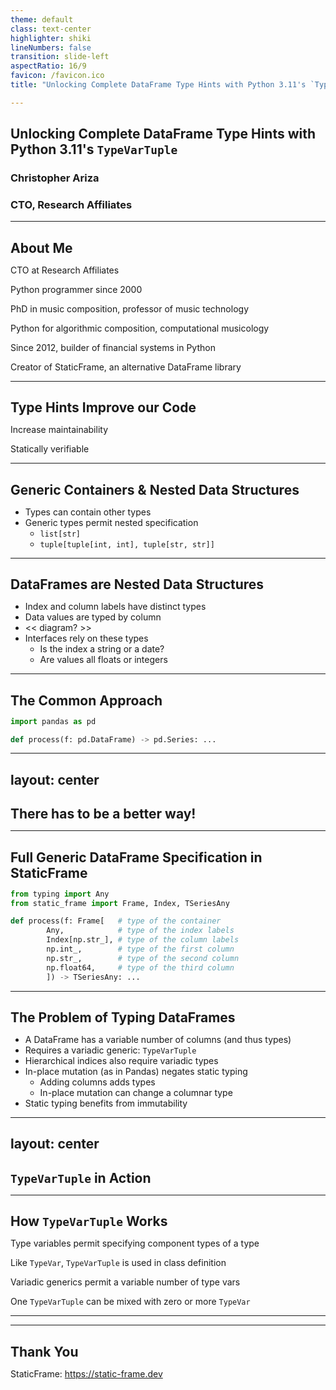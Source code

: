 ```yaml
---
theme: default
class: text-center
highlighter: shiki
lineNumbers: false
transition: slide-left
aspectRatio: 16/9
favicon: /favicon.ico
title: "Unlocking Complete DataFrame Type Hints with Python 3.11's `TypeVarTuple`"

---
```


# Unlocking Complete DataFrame Type Hints with Python 3.11's `TypeVarTuple`

### Christopher Ariza
### CTO, Research Affiliates

<style>
h1 {font-size: 1.5em;}
</style>


---

# About Me

<Transform :scale="1.5">
<v-clicks>

CTO at Research Affiliates

Python programmer since 2000

PhD in music composition, professor of music technology

Python for algorithmic composition, computational musicology

Since 2012, builder of financial systems in Python

Creator of StaticFrame, an alternative DataFrame library
</v-clicks>
</Transform>


---

# Type Hints Improve our Code

<Transform :scale="1.5">
<v-clicks>

Increase maintainability

Statically verifiable

</v-clicks>
</Transform>


---

# Generic Containers & Nested Data Structures

<Transform :scale="1.5">
<v-clicks depth="3">

- Types can contain other types
- Generic types permit nested specification
    - `list[str]`
    - `tuple[tuple[int, int], tuple[str, str]]`


</v-clicks>
</Transform>


---

# DataFrames are Nested Data Structures

<Transform :scale="1.5">
<v-clicks depth="3">

- Index and column labels have distinct types
- Data values are typed by column
- << diagram? >>
- Interfaces rely on these types
    - Is the index a string or a date?
    - Are values all floats or integers

</v-clicks>
</Transform>


---

# The Common Approach

<Transform :scale="1.5">


```python
import pandas as pd

def process(f: pd.DataFrame) -> pd.Series: ...
```

</Transform>


---
layout: center
---

# There has to be a better way!


---

# Full Generic DataFrame Specification in StaticFrame

<Transform :scale="1.5">

```python
from typing import Any
from static_frame import Frame, Index, TSeriesAny

def process(f: Frame[   # type of the container
        Any,            # type of the index labels
        Index[np.str_], # type of the column labels
        np.int_,        # type of the first column
        np.str_,        # type of the second column
        np.float64,     # type of the third column
        ]) -> TSeriesAny: ...
```

</Transform>


---

# The Problem of Typing DataFrames

<Transform :scale="1.5">
<v-clicks>

- A DataFrame has a variable number of columns (and thus types)
- Requires a variadic generic: `TypeVarTuple`
- Hierarchical indices also require variadic types
- In-place mutation (as in Pandas) negates static typing
    - Adding columns adds types
    - In-place mutation can change a columnar type
- Static typing benefits from immutability

</v-clicks>
</Transform>

<!--
>>> df = pd.DataFrame([[True, 4], [False, 2]])
>>> df.dtypes.values.tolist()
[dtype('bool'), dtype('int64')]
>>> df[2] = (1.2, 5.3)
>>> df.dtypes.values.tolist()
[dtype('bool'), dtype('int64'), dtype('float64')]
>>> df.iloc[0, 0] = -1
>>> df.dtypes.values.tolist()
[dtype('O'), dtype('int64'), dtype('float64')]
-->


---
layout: center
---
# `TypeVarTuple` in Action


---

# How `TypeVarTuple` Works

<Transform :scale="1.5">
<v-clicks>

Type variables permit specifying component types of a type

Like `TypeVar`, `TypeVarTuple` is used in class definition

Variadic generics permit a variable number of type vars

One `TypeVarTuple` can be mixed with zero or more `TypeVar`

</v-clicks>
</Transform>





---
---
# Thank You

<Transform :scale="1.5">


StaticFrame: https://static-frame.dev
</Transform>
